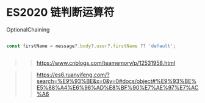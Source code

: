 # ES2020 链判断运算符

OptionalChaining


```js

const firstName = message?.body?.user?.firstName ?? 'default';



```

>> https://www.cnblogs.com/teamemory/p/12531958.html

>> https://es6.ruanyifeng.com/?search=%E9%93%BE&x=0&y=0#docs/object#%E9%93%BE%E5%88%A4%E6%96%AD%E8%BF%90%E7%AE%97%E7%AC%A6


